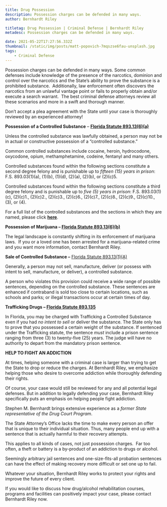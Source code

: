 ```yaml
---
title: Drug Possession
description: Possession charges can be defended in many ways.
author: Bernhardt Riley

titletag: Drug Possession | Criminal Defense | Bernhardt Riley
metadesc: Possession charges can be defended in many ways.

date: 2021-05-22T17:27:56.332Z
thumbnail: /static/img/posts/matt-popovich-7mqszse6fau-unsplash.jpg
tags:
    - Criminal Defense
---
```


Possession charges can be defended in many ways. Some common defenses include knowledge of the presence of the narcotics, dominion and control over the narcotics and the State’s ability to prove the
substance is a prohibited substance.  Additionally, law enforcement often discovers the narcotics from an unlawful vantage point or fails to properly obtain and/or execute a search warrant.  The best
criminal defense attorneys review all these scenarios and more in a swift and thorough manner.

Don’t accept a plea agreement with the State until your case is thoroughly reviewed by an experienced attorney!

**Possession of a Controlled Substance** – **[Florida Statute 893.13(6)(a)](http://www.leg.state.fl.us/Statutes/index.cfm?App_mode=Display_Statute&URL=0800-0899/0893/Sections/0893.13.html)**

Unless the controlled substance was lawfully obtained, a person may not be in actual or constructive possession of a “controlled substance.”

Common controlled substances include cocaine, heroin, hydrocodone, oxycodone, opium, methamphetamine, codeine, fentanyl and many others.

Controlled substances found within the following sections constitute a second degree felony and is punishable up to *fifteen (15) years in prison*: F.S. 893.03(1)(a), (1)(b), (1)(d), (2)(a), (2)(b),
or (2)(c)5.

Controlled substances found within the following sections constitute a third degree felony and is punishable up to *five (5) years in prison*: F.S. 893.03(1)(c), (2)(c)1., (2)(c)2., (2)(c)3.,
(2)(c)6., (2)(c)7., (2)(c)8., (2)(c)9., (2)(c)10., (3), or (4).

For a full list of the controlled substances and the sections in which they are named, please
click **[here](http://www.leg.state.fl.us/Statutes/index.cfm?App_mode=Display_Statute&Search_String=&URL=0800-0899/0893/Sections/0893.03.html)**.

**Possession of Marijuana – [Florida Statute 893.13(6)(b)](http://www.leg.state.fl.us/Statutes/index.cfm?App_mode=Display_Statute&URL=0800-0899/0893/Sections/0893.13.html)**

The legal landscape is constantly shifting in its enforcement of marijuana laws.  If you or a loved one has been arrested for a marijuana-related crime and you want more information, contact Bernhardt
Riley.

**Sale of Controlled Substance –** [Florida Statute 893.13(1)(A)](http://www.leg.state.fl.us/Statutes/index.cfm?App_mode=Display_Statute&URL=0800-0899/0893/Sections/0893.13.html)

Generally, a person may not sell, manufacture, deliver (or possess with intent to sell, manufacture, or deliver), a controlled substance.

A person who violates this provision could receive a wide range of possible sentences, depending on the controlled substance. These sentences are enhanced if contraband is sold too close to certain
locations, such as schools and parks; or illegal transactions occur at certain times of day.

**Trafficking Drugs – [Florida Statute 893.135](http://www.leg.state.fl.us/STATUTES/index.cfm?App_mode=Display_Statute&URL=0800-0899/0893/Sections/0893.135.html)**

In Florida, you may be charged with Trafficking a Controlled Substance e*ven* if you had *no intent to sell* or deliver the substance. The State only has to prove that you possessed a certain weight
of the substance. If sentenced under the Trafficking statute, the sentence *must* include a prison sentence ranging from three (3) to twenty-five (25) years. The judge will have no authority to depart
from the mandatory prison sentence.

**HELP TO FIGHT AN ADDICTION**

At times, helping someone with a criminal case is larger than trying to get the State to drop or reduce the charges. At Bernhardt Riley, we emphasize helping those who desire to overcome addiction
while thoroughly defending their rights.

Of course, your case would still be reviewed for any and all potential legal defenses. But in addition to legally defending your case, Bernhardt Riley specifically puts an emphasis on helping people
fight addiction.

Stephen M. Bernhardt brings extensive experience as a *former State representative of the Drug Court Program*.

The State Attorney’s Office lacks the time to make every person an offer that is unique to their individual situation. Thus, many people end up with a sentence that is actually harmful to their
recovery attempts.

This applies to all kinds of cases, not just possession charges.  Far too often, a theft or battery is a by-product of an addiction to drugs or alcohol.

Seemingly arbitrary jail sentences and one-size-fits-all probation sentences can have the effect of making recovery more difficult or set one up to fail.

Whatever your situation, Bernhardt Riley works to protect your rights and improve the future of every client.

If you would like to discuss how drug/alcohol rehabilitation courses, programs and facilities can positively impact your case, please contact Bernhardt Riley now.
